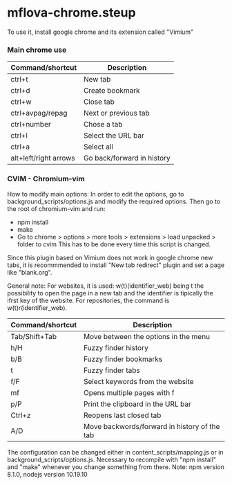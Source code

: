 # mflova-chrome.steup
To use it, install google chrome and its extension called "Vimium"

### Main chrome use
|Command/shortcut| Description|
|----------------|------------|
|ctrl+t|New tab|
|ctrl+d|Create bookmark|
|ctrl+w|Close tab|
|ctrl+avpag/repag|Next or previous tab|
|ctrl+number|Chose a tab|
|ctrl+l|Select the URL bar|
|ctrl+a|Select all|
|alt+left/right arrows|Go back/forward in history|


### CVIM - Chromium-vim
How to modify main options:
In order to edit the options, go to background_scripts/options.js and modify the required options. Then go to the root of chromium-vim and run:
 - npm install
 - make
 - Go to chrome > options > more tools > extensions > load unpacked > folder to cvim
This has to be done every time this script is changed. 

Since this plugin based on Vimium does not work in google chrome new tabs, it is recommmended to install "New tab redirect" plugin and set a page like "blank.org".

General note: For websites, it is used: w(t)(identifier_web) being t the possibility to open the page in a new tab and the identifier is tipically the ifrst key of the website. For repositories, the command is w(t)r(identifier_web).

|Command/shortcut| Description|
|----------------|------------|
| Tab/Shift+Tab | Move between the options in the menu|
| h/H | Fuzzy finder history |
| b/B | Fuzzy finder bookmarks |
| t | Fuzzy finder tabs|
|f/F|Select keywords from the website|
|mf|Opens multiple pages with f|
|p/P| Print the clipboard in the URL bar|
|Ctrl+z|Reopens last closed tab|
|A/D| Move backwords/forward in history of the tab|

The configuration can be changed either in content_scripts/mapping.js or in background_scripts/options.js. Necessary to recompile with "npm install" and "make" whenever you change something from there.
Note: npm version 8.1.0, nodejs version 10.19.10
